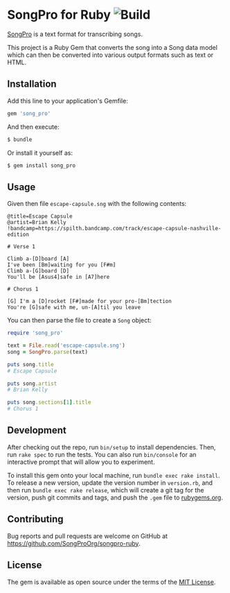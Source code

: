 # SongPro for Ruby ![Build](https://github.com/SongProOrg/songpro-ruby/workflows/Build/badge.svg?branch=master)

[SongPro](https://songpro.org) is a text format for transcribing songs.
 
This project is a Ruby Gem that converts the song into a Song data model which can then be converted into various output formats such as text or HTML.

## Installation

Add this line to your application's Gemfile:

```ruby
gem 'song_pro'
```

And then execute:

```bash
$ bundle
```

Or install it yourself as:

```bash
$ gem install song_pro
```

## Usage

Given then file `escape-capsule.sng` with the following contents:

```
@title=Escape Capsule
@artist=Brian Kelly
!bandcamp=https://spilth.bandcamp.com/track/escape-capsule-nashville-edition

# Verse 1

Climb a-[D]board [A]
I've been [Bm]waiting for you [F#m]
Climb a-[G]board [D]
You'll be [Asus4]safe in [A7]here

# Chorus 1

[G] I'm a [D]rocket [F#]made for your pro-[Bm]tection
You're [G]safe with me, un-[A]til you leave
```

You can then parse the file to create a `Song` object:

```ruby
require 'song_pro'

text = File.read('escape-capsule.sng')
song = SongPro.parse(text)

puts song.title
# Escape Capsule

puts song.artist
# Brian Kelly

puts song.sections[1].title
# Chorus 1
```

## Development

After checking out the repo, run `bin/setup` to install dependencies. Then, run `rake spec` to run the tests. You can also run `bin/console` for an interactive prompt that will allow you to experiment.

To install this gem onto your local machine, run `bundle exec rake install`. To release a new version, update the version number in `version.rb`, and then run `bundle exec rake release`, which will create a git tag for the version, push git commits and tags, and push the `.gem` file to [rubygems.org](https://rubygems.org).

## Contributing

Bug reports and pull requests are welcome on GitHub at <https://github.com/SongProOrg/songpro-ruby>.

## License

The gem is available as open source under the terms of the [MIT License](https://opensource.org/licenses/MIT).
